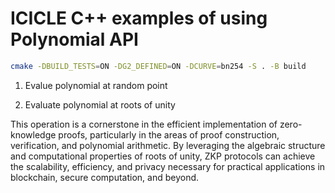 # ICICLE C++ examples of using Polynomial API 

```sh
cmake -DBUILD_TESTS=ON -DG2_DEFINED=ON -DCURVE=bn254 -S . -B build
```


1. Evalue polynomial at random point

2. Evaluate polynomial at roots of unity

This operation is a cornerstone in the efficient implementation of zero-knowledge proofs, particularly in the areas of proof construction, verification, and polynomial arithmetic. By leveraging the algebraic structure and computational properties of roots of unity, ZKP protocols can achieve the scalability, efficiency, and privacy necessary for practical applications in blockchain, secure computation, and beyond.
